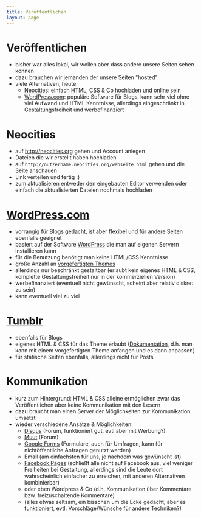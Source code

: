 ```yaml
---
title: Veröffentlichen
layout: page
---
```


# Veröffentlichen

* bisher war alles lokal, wir wollen aber dass andere unsere Seiten
    sehen können
* dazu brauchen wir jemanden der unsere Seiten "hosted"
* viele Alternativen, heute:
    - [Neocities](http://neocities.org): einfach HTML, CSS & Co hochladen
        und online sein
    - [WordPress.com](http://workspress.com): populäre Software für Blogs,
        kann sehr viel ohne viel Aufwand und HTML Kenntnisse, allerdings
        eingeschränkt in Gestaltungsfreiheit und werbefinanziert

# Neocities

* auf <http://neocities.org> gehen und Account anlegen
* Dateien die wir erstellt haben hochladen
* auf `http://nutzername.neocities.org/webseite.html` gehen und die Seite
    anschauen
* Link verteilen und fertig :)
* zum aktualisieren entweder den eingebauten Editor verwenden oder einfach
    die aktualisierten Dateien nochmals hochladen

# [WordPress.com](http://wordpress.com)

* vorrangig für Blogs gedacht, ist aber flexibel und für andere Seiten
    ebenfalls geeignet
* basiert auf der Software [WordPress](http://wordpress.org) die man auf
    eigenen Servern installieren kann
* für die Benutzung benötigt man keine HTML/CSS Kenntnisse
* große Anzahl an [vorgefertigten Themes](http://wordpress.org/themes/)
* allerdings nur beschränkt gestaltbar (erlaubt kein eigenes HTML & CSS,
    komplette Gestaltungsfreiheit nur in der kommerziellen Version)
* werbefinanziert (eventuell nicht gewünscht, scheint aber relativ diskret
    zu sein)
* kann eventuell viel zu viel

# [Tumblr](http://tumblr.com)

* ebenfalls für Blogs
* eigenes HTML & CSS für das Theme erlaubt ([Dokumentation](http://www.tumblr.com/docs/en/custom_themes),
    d.h. man kann mit einem vorgefertigten Theme anfangen und es dann
    anpassen)
* für statische Seiten ebenfalls, allerdings nicht für Posts

# Kommunikation

* kurz zum Hintergrund: HTML & CSS alleine ermöglichen zwar das Veröffentlichen
    aber keine Kommunikation mit den Lesern
* dazu braucht man einen Server der Möglichkeiten zur Kommunikation
    umsetzt
* wieder verschiedene Ansätze & Möglichkeiten:
    * [Disqus](http://disqus.com) (Forum, funktioniert gut, evtl aber mit Werbung?)
    * [Muut](http://muut.com) (Forum)
    * [Google Forms](https://docs.google.com/forms/create) (Formulare,
        auch für Umfragen, kann für nichtöffentliche Anfragen genutzt werden)
    * Email (am einfachsten für uns, je nachdem was gewünscht ist)
    * [Facebook Pages](https://www.facebook.com/about/pages) (schließt alle nicht
        auf Facebook aus, viel weniger Freiheiten bei Gestaltung, allerdings sind
        die Leute dort wahrscheinlich einfacher zu erreichen, mit anderen
        Alternativen kombinierbar)
    * oder eben Wordpress & Co (d.h. Kommunikation über Kommentare bzw.
        freizuschaltende Kommentare)
    * (alles etwas seltsam, ein bisschen um die Ecke gedacht, aber es
        funktioniert, evtl. Vorschläge/Wünsche für andere Techniken?)
